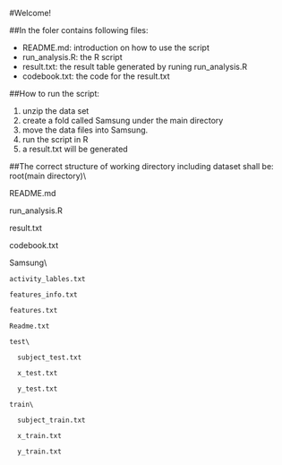 #Welcome!

##In the foler contains following files:
*	README.md: introduction on how to use the script
*	run_analysis.R: the R script
*	result.txt: the result table generated by runing run_analysis.R
*	codebook.txt: the code for the result.txt


##How to run the script:
1. unzip the data set
2. create a fold called Samsung under the main directory
3. move the data files into Samsung. 
4. run the script in R
5. a result.txt will be generated

##The correct structure of working directory including dataset shall be:
root(main directory)\
  
  README.md
  
  run_analysis.R
  
  result.txt
  
  codebook.txt
  
  Samsung\
  
  
    activity_lables.txt
    
    features_info.txt
    
    features.txt
    
    Readme.txt
    
    test\
     
      subject_test.txt
      
      x_test.txt
      
      y_test.txt
    
    train\
      
      subject_train.txt
      
      x_train.txt
      
      y_train.txt
